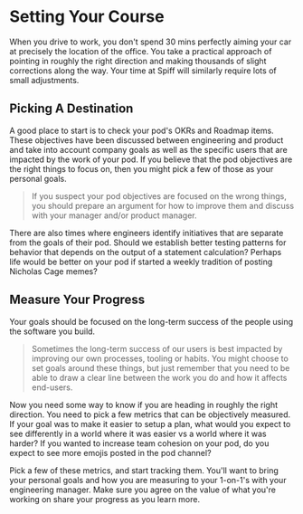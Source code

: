 # Setting Your Course

When you drive to work, you don't spend 30 mins perfectly aiming your car at precisely the location of the office.
You take a practical approach of pointing in roughly the right direction and making thousands of slight corrections along the way.
Your time at Spiff will similarly require lots of small adjustments.

## Picking A Destination

A good place to start is to check your pod's OKRs and Roadmap items.
These objectives have been discussed between engineering and product and take into account company goals as well as the specific users that are impacted by the work of your pod.
If you believe that the pod objectives are the right things to focus on, then you might pick a few of those as your personal goals.

> If you suspect your pod objectives are focused on the wrong things, you should prepare an argument for how to improve them and discuss with your manager and/or product manager.

There are also times where engineers identify initiatives that are separate from the goals of their pod.
Should we establish better testing patterns for behavior that depends on the output of a statement calculation?
Perhaps life would be better on your pod if started a weekly tradition of posting Nicholas Cage memes?

## Measure Your Progress

Your goals should be focused on the long-term success of the people using the software you build.

> Sometimes the long-term success of our users is best impacted by improving our own processes, tooling or habits.
> You might choose to set goals around these things, but just remember that you need to be able to draw a clear line between the work you do and how it affects end-users.

Now you need some way to know if you are heading in roughly the right direction.
You need to pick a few metrics that can be objectively measured.
If your goal was to make it easier to setup a plan, what would you expect to see differently in a world where it was easier vs a world where it was harder?
If you wanted to increase team cohesion on your pod, do you expect to see more emojis posted in the pod channel?

Pick a few of these metrics, and start tracking them.
You'll want to bring your personal goals and how you are measuring to your 1-on-1's with your engineering manager.
Make sure you agree on the value of what you're working on share your progress as you learn more.
